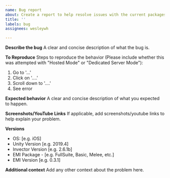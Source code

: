 ```yaml
---
name: Bug report
about: Create a report to help resolve issues with the current packages
title: ''
labels: bug
assignees: wesleywh

---
```


**Describe the bug**
A clear and concise description of what the bug is.

**To Reproduce**
Steps to reproduce the behavior (Please include whether this was attempted with "Hosted Mode" or "Dedicated Server Mode"):
1. Go to '...'
2. Click on '....'
3. Scroll down to '....'
4. See error

**Expected behavior**
A clear and concise description of what you expected to happen.

**Screenshots/YouTube Links**
If applicable, add screenshots/youtube links to help explain your problem.

**Versions**
 - OS: [e.g. iOS]
 - Unity Version [e.g. 2019.4]
 - Invector Version [e.g. 2.6.1b]
 - EMI Package - [e.g. FullSuite, Basic, Melee, etc.]
 - EMI Version [e.g. 0.3.1]

**Additional context**
Add any other context about the problem here.
